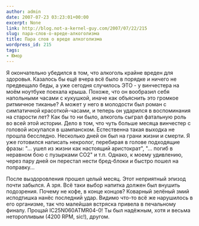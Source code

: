 ```yaml
---
author: admin
date: 2007-07-23 03:23:01+00:00
excerpt: None
link: http://blog.not-a-kernel-guy.com/2007/07/22/215
slug: пара-слов-о-вреде-алкоголизма
title: Пара слов о вреде алкоголизма
wordpress_id: 215
tags:
- Юмор
---
```


Я окончательно убедился в том, что алкоголь крайне вреден для здоровья. Казалось бы ещё вчера всё было в порядке и ничего не предвещало беды, а уже сегодня случилось ЭТО - у винчестера на моём ноутбуке поехала крыша. Похоже, что он вообразил себя напольными часами с кукушкой, иначе как объяснить это громкое ритмичное тиканье? А может у него в молодости был роман с симпатичной красоткой-часами, и теперь он ударился в воспоминания на старости лет? Как бы то ни было, алкоголь сыграл фатальную роль во всей этой истории. Дело в том, что чуть больше месяца винчестер с головой искупался в шампанском. Естественна такая выходка не прошла бесследно. Несколько дней он был на грани жизни и смерти. Я уже готовился написать некролог, перебирая в голове подходящие фразы: "... ушел из жизни как настоящий аристократ", "... погиб в неравном бою с пузырками CO2" и т.п. Однако, к моему удивлению, через пару дней он перестал нести бред-блоки и быстро пошел на поправку...

После выздоровления прошел целый месяц. Этот неприятный эпизод почти забылся. А зря. Всё таки выбор напитка должен был внушить подозрения. Почему не кофе, в конце концов? Коварный зелёный змий исподтишка нанёс последний удар. Видимо что-то всё же нарушилось в его организме, так что малейшая встряска привела в печальному финалу. Прощай IC25N060ATMR04-0! Ты был надёжным, хотя и весьма неторопливым (4200 RPM, sic!), другом.
